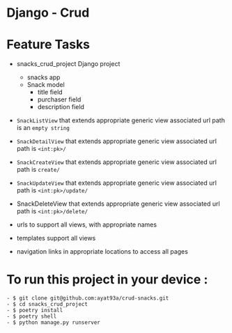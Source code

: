 # Django - Crud
# Feature Tasks 
- snacks_crud_project Django project
    - snacks app
    - Snack model
        - title field
        - purchaser field
        - description field

- `SnackListView` that extends appropriate generic view
associated url path is an `empty string`
- `SnackDetailView` that extends appropriate generic view
associated url path is `<int:pk>/`
- `SnackCreateView` that extends appropriate generic view
associated url path is `create/`
- `SnackUpdateView` that extends appropriate generic view
associated url path is `<int:pk>/update/`
- SnackDeleteView that extends appropriate generic view
associated url path is `<int:pk>/delete/`
- urls to support all views, with appropriate names
- templates support all views
- navigation links in appropriate locations to access all pages

# To run this project in your device : 
```
- $ git clone git@github.com:ayat93a/crud-snacks.git
- $ cd snacks_crud_project
- $ poetry install
- $ poetry shell
- $ python manage.py runserver
```